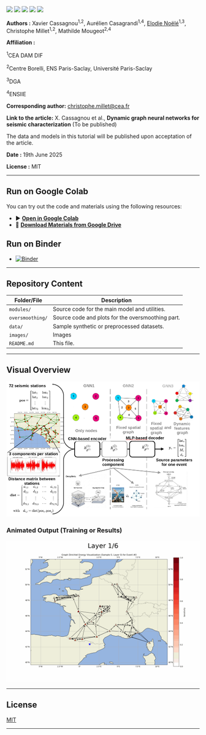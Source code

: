 <img src="https://upload.wikimedia.org/wikipedia/commons/d/da/LOGO_CEA_ORIGINAL_2022.svg" style="height:80px" >     <img src="http://math.ens-paris-saclay.fr/images/photos/0004/img_1586336483577.jpg" style="height:80px" >     <img src="http://math.ens-paris-saclay.fr/images/photos/0004/img_1422545883599.jpeg"  style="height:80px">     <img src="https://www.defense.gouv.fr/sites/default/files/dga/Logotype_DGA_internet.png" style="height:80px" >     <img src="https://upload.wikimedia.org/wikipedia/fr/a/a3/EnsIIE_logo_Ecole-nationale-superieure_fx.svg"  style="height:80px"> 

**Authors :** Xavier Cassagnou<sup>1,2</sup>, Aurélien Casagrandi<sup>1,4</sup>, <ins>Elodie Noëlé</ins><sup>1,3</sup>, Christophe Millet<sup>1,2</sup>, Mathilde Mougeot<sup>2,4</sup>

**Affiliation :** 

<sup>1</sup>CEA DAM DIF

<sup>2</sup>Centre Borelli, ENS Paris-Saclay, Université Paris-Saclay 

<sup>3</sup>DGA

<sup>4</sup>ENSIIE

**Corresponding author:** [christophe.millet@cea.fr](mailto:christophe.millet@cea.fr)

**Link to the article:** X. Cassagnou et al., **Dynamic graph neural networks for seismic characterization** (To be published)

The data and models in this tutorial will be published upon acceptation of the article.

**Date :** 19th June 2025

**License :** MIT


---

## Run on Google Colab

You can try out the code and materials using the following resources:

- ▶️ **[Open in Google Colab](https://colab.research.google.com/drive/your-colab-notebook-link)**
- 📁 **[Download Materials from Google Drive](https://drive.google.com/drive/folders/your-folder-id)**

## Run on Binder

- [![Binder](https://mybinder.org/badge_logo.svg)](https://hub.gesis.mybinder.org/user/noeleel-tutoria-a_edf_inria2025-qcl4bvey/doc/tree/GNN_Tutorial.ipynb)

---

## Repository Content

| Folder/File         | Description |
|---------------------|-------------|
| `modules/`          | Source code for the main model and utilities. |
| `oversmoothing/`    | Source code and plots for the oversmoothing part. |
| `data/`             | Sample synthetic or preprocessed datasets. |
| `images/`           | Images |
| `README.md`         | This file. |

---

## Visual Overview

<img src="./images/general_framework.png" alt="" width="1000" />

### Animated Output (Training or Results)


<img src="./oversmoothing/PerNodes_LDG_L6_Ev0.gif" alt="" width="1000" />

---

## License

[MIT](LICENSE) 

---

